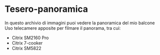 # Tesero-panoramica
In questo archivio di immagini puoi vedere la panoramica del mio balcone
Uso telecamere apposite per filmare il panorama, tra cui: 

- Citrix SM2160 Pro
- Citrix 7-cooker
- Citrix SM5822
